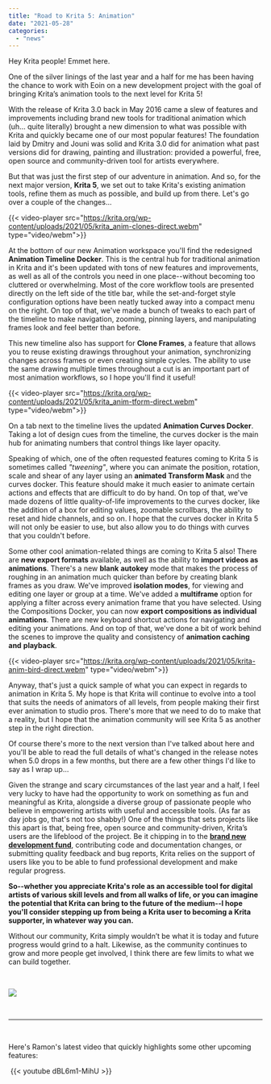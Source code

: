 ```yaml
---
title: "Road to Krita 5: Animation"
date: "2021-05-28"
categories: 
  - "news"
---
```


Hey Krita people! Emmet here.

One of the silver linings of the last year and a half for me has been having the chance to work with Eoin on a new development project with the goal of bringing Krita’s animation tools to the next level for Krita 5!

With the release of Krita 3.0 back in May 2016 came a slew of features and improvements including brand new tools for traditional animation which (uh... quite literally) brought a new dimension to what was possible with Krita and quickly became one of our most popular features! The foundation laid by Dmitry and Jouni was solid and Krita 3.0 did for animation what past versions did for drawing, painting and illustration: provided a powerful, free, open source and community-driven tool for artists everywhere.

But that was just the first step of our adventure in animation. And so, for the next major version, **Krita 5**, we set out to take Krita's existing animation tools, refine them as much as possible, and build up from there. Let's go over a couple of the changes...

{{< video-player src="https://krita.org/wp-content/uploads/2021/05/krita_anim-clones-direct.webm" type="video/webm">}}

At the bottom of our new Animation workspace you'll find the redesigned **Animation Timeline Docker**. This is the central hub for traditional animation in Krita and it's been updated with tons of new features and improvements, as well as all of the controls you need in one place--without becoming too cluttered or overwhelming. Most of the core workflow tools are presented directly on the left side of the title bar, while the set-and-forget style configuration options have been neatly tucked away into a compact menu on the right. On top of that, we've made a bunch of tweaks to each part of the timeline to make navigation, zooming, pinning layers, and manipulating frames look and feel better than before.

This new timeline also has support for **Clone Frames**, a feature that allows you to reuse existing drawings throughout your animation, synchronizing changes across frames or even creating simple cycles. The ability to use the same drawing multiple times throughout a cut is an important part of most animation workflows, so I hope you'll find it useful!

{{< video-player src="https://krita.org/wp-content/uploads/2021/05/krita_anim-tform-direct.webm" type="video/webm">}}

On a tab next to the timeline lives the updated **Animation Curves Docker**. Taking a lot of design cues from the timeline, the curves docker is the main hub for animating numbers that control things like layer opacity.

Speaking of which, one of the often requested features coming to Krita 5 is sometimes called _"tweening"_, where you can animate the position, rotation, scale and shear of any layer using an **animated Transform Mask** and the curves docker. This feature should make it much easier to animate certain actions and effects that are difficult to do by hand. On top of that, we've made dozens of little quality-of-life improvements to the curves docker, like the addition of a box for editing values, zoomable scrollbars, the ability to reset and hide channels, and so on. I hope that the curves docker in Krita 5 will not only be easier to use, but also allow you to do things with curves that you couldn't before.

Some other cool animation-related things are coming to Krita 5 also! There are **new export formats** available, as well as the ability to **import videos as animations**. There's a new **blank** **autokey** mode that makes the process of roughing in an animation much quicker than before by creating blank frames as you draw. We've improved **isolation modes**, for viewing and editing one layer or group at a time. We've added a **multiframe** option for applying a filter across every animation frame that you have selected. Using the Compositions Docker, you can now **export compositions as individual animations**. There are new keyboard shortcut actions for navigating and editing your animations. And on top of that, we've done a bit of work behind the scenes to improve the quality and consistency of **animation caching and** **playback**.

{{< video-player src="https://krita.org/wp-content/uploads/2021/05/krita-anim-bird-direct.webm" type="video/webm">}}

Anyway, that's just a quick sample of what you can expect in regards to animation in Krita 5. My hope is that Krita will continue to evolve into a tool that suits the needs of animators of all levels, from people making their first ever animation to studio pros. There's more that we need to do to make that a reality, but I hope that the animation community will see Krita 5 as another step in the right direction.

Of course there's more to the next version than I've talked about here and you'll be able to read the full details of what's changed in the release notes when 5.0 drops in a few months, but there are a few other things I'd like to say as I wrap up...

Given the strange and scary circumstances of the last year and a half, I feel very lucky to have had the opportunity to work on something as fun and meaningful as Krita, alongside a diverse group of passionate people who believe in empowering artists with useful and accessible tools. (As far as day jobs go, that's not too shabby!) One of the things that sets projects like this apart is that, being free, open source and community-driven, Krita’s users are the lifeblood of the project. Be it chipping in to the [**brand new** **development fund**](https://fund.krita.org/), contributing code and documentation changes, or submitting quality feedback and bug reports, Krita relies on the support of users like you to be able to fund professional development and make regular progress. 

**So--whether you appreciate Krita's role as an accessible tool for digital artists of various skill levels and from all walks of life, or you can imagine the potential that Krita can bring to the future of the medium--I hope you'll consider stepping up from being a Krita user to becoming a Krita supporter, in whatever way you can.**

Without our community, Krita simply wouldn’t be what it is today and future progress would grind to a halt. Likewise, as the community continues to grow and more people get involved, I think there are few limits to what we can build together.

 

[![](https://krita.org/wp-content/uploads/2021/05/landing-page-banner.png)](https://fund.krita.org)

 

* * *

 

Here's Ramon's latest video that quickly highlights some other upcoming features:

 {{< youtube dBL6m1-MihU >}}

